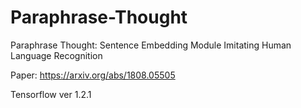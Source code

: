 # Paraphrase-Thought

Paraphrase Thought: Sentence Embedding Module Imitating Human Language Recognition

Paper: https://arxiv.org/abs/1808.05505

Tensorflow ver 1.2.1
